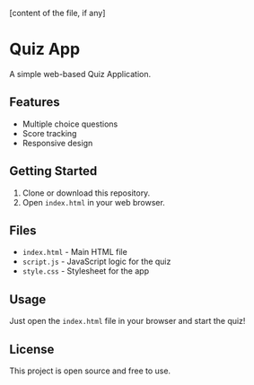 [content of the file, if any]
# Quiz App

A simple web-based Quiz Application.

## Features
- Multiple choice questions
- Score tracking
- Responsive design

## Getting Started
1. Clone or download this repository.
2. Open `index.html` in your web browser.

## Files
- `index.html` - Main HTML file
- `script.js` - JavaScript logic for the quiz
- `style.css` - Stylesheet for the app

## Usage
Just open the `index.html` file in your browser and start the quiz!

## License
This project is open source and free to use.
